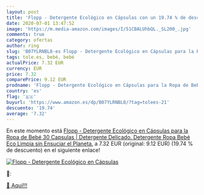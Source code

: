```yaml
---
layout: post
title: 'Flopp - Detergente Ecológico en Cápsulas con un 19.74 % de descuento'
date: 2020-07-01 13:47:52
image: 'https://m.media-amazon.com/images/I/51CBALUhbQL._SL200_.jpg'
comments: true
category: ofertas
author: ring
slug: 'B07YLRNBL8-es Flopp - Detergente Ecológico en Cápsulas para la Ropa de...'
tags: tole.es, bebé, bebé
actualPrice: 7.32 EUR
currency: EUR
price: 7.32
comparePrice: 9.12 EUR
prodname: 'Flopp - Detergente Ecológico en Cápsulas para la Ropa de Bebé  30 Capsulas  | Detergente Delicado. Detergente Ropa Bebé Eco Limpia sin Ensuciar el Planeta.'
country: 'es'
flag: '🇪🇸'
buyurl: 'https://www.amazon.es/dp/B07YLRNBL8/?tag=tolees-21'
descuento: '19.74'
average: '7.32'
---
```


En este momento está [Flopp - Detergente Ecológico en Cápsulas para la Ropa de Bebé  30 Capsulas  | Detergente Delicado. Detergente Ropa Bebé Eco Limpia sin Ensuciar el Planeta.](https://www.amazon.es/dp/B07YLRNBL8/?tag=tolees-21) a 7.32 EUR (original: 9.12 EUR) (19.74 %  de descuento) en el siguiente enlace!

[![Flopp - Detergente Ecológico en Cápsulas](https://m.media-amazon.com/images/I/51CBALUhbQL._SL200_.jpg)](https://www.amazon.es/dp/B07YLRNBL8/?tag=tolees-21)

🔎:


[🛒 Aquí!!!](https://www.amazon.es/dp/B07YLRNBL8/?tag=tolees-21)
